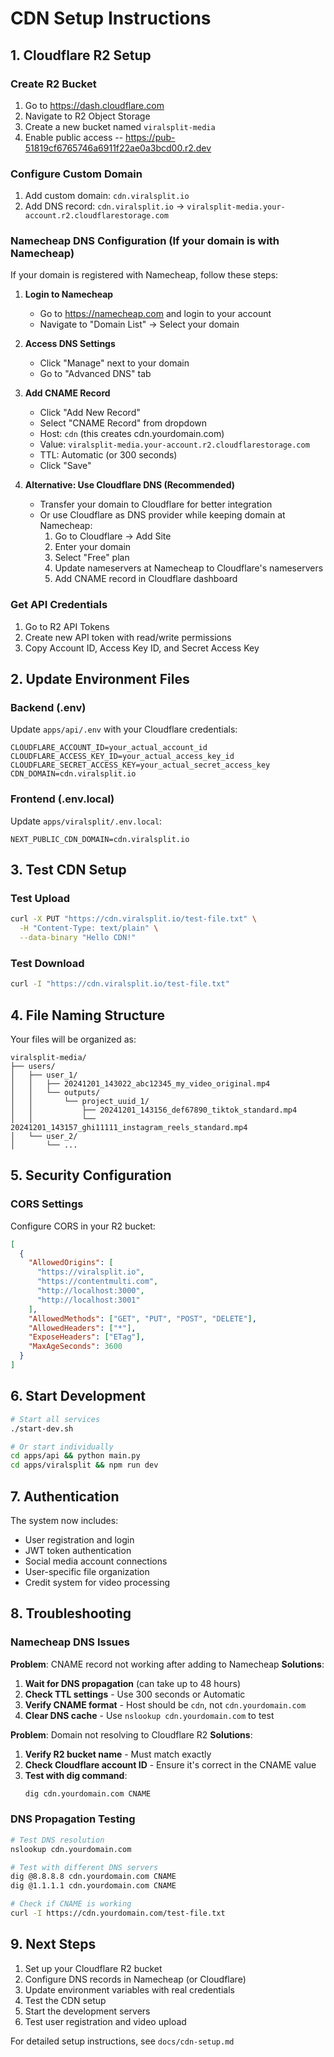 # CDN Setup Instructions

## 1. Cloudflare R2 Setup

### Create R2 Bucket
1. Go to https://dash.cloudflare.com
2. Navigate to R2 Object Storage
3. Create a new bucket named `viralsplit-media`
4. Enable public access
-- https://pub-51819cf6765746a6911f22ae0a3bcd00.r2.dev
### Configure Custom Domain
1. Add custom domain: `cdn.viralsplit.io`
2. Add DNS record: `cdn.viralsplit.io` → `viralsplit-media.your-account.r2.cloudflarestorage.com`

### Namecheap DNS Configuration (If your domain is with Namecheap)
If your domain is registered with Namecheap, follow these steps:

1. **Login to Namecheap**
   - Go to https://namecheap.com and login to your account
   - Navigate to "Domain List" → Select your domain

2. **Access DNS Settings**
   - Click "Manage" next to your domain
   - Go to "Advanced DNS" tab

3. **Add CNAME Record**
   - Click "Add New Record"
   - Select "CNAME Record" from dropdown
   - Host: `cdn` (this creates cdn.yourdomain.com)
   - Value: `viralsplit-media.your-account.r2.cloudflarestorage.com`
   - TTL: Automatic (or 300 seconds)
   - Click "Save"

4. **Alternative: Use Cloudflare DNS (Recommended)**
   - Transfer your domain to Cloudflare for better integration
   - Or use Cloudflare as DNS provider while keeping domain at Namecheap:
     1. Go to Cloudflare → Add Site
     2. Enter your domain
     3. Select "Free" plan
     4. Update nameservers at Namecheap to Cloudflare's nameservers
     5. Add CNAME record in Cloudflare dashboard

### Get API Credentials
1. Go to R2 API Tokens
2. Create new API token with read/write permissions
3. Copy Account ID, Access Key ID, and Secret Access Key

## 2. Update Environment Files

### Backend (.env)
Update `apps/api/.env` with your Cloudflare credentials:
```
CLOUDFLARE_ACCOUNT_ID=your_actual_account_id
CLOUDFLARE_ACCESS_KEY_ID=your_actual_access_key_id
CLOUDFLARE_SECRET_ACCESS_KEY=your_actual_secret_access_key
CDN_DOMAIN=cdn.viralsplit.io
```

### Frontend (.env.local)
Update `apps/viralsplit/.env.local`:
```
NEXT_PUBLIC_CDN_DOMAIN=cdn.viralsplit.io
```

## 3. Test CDN Setup

### Test Upload
```bash
curl -X PUT "https://cdn.viralsplit.io/test-file.txt" \
  -H "Content-Type: text/plain" \
  --data-binary "Hello CDN!"
```

### Test Download
```bash
curl -I "https://cdn.viralsplit.io/test-file.txt"
```

## 4. File Naming Structure

Your files will be organized as:
```
viralsplit-media/
├── users/
│   ├── user_1/
│   │   ├── 20241201_143022_abc12345_my_video_original.mp4
│   │   └── outputs/
│   │       └── project_uuid_1/
│   │           ├── 20241201_143156_def67890_tiktok_standard.mp4
│   │           └── 20241201_143157_ghi11111_instagram_reels_standard.mp4
│   └── user_2/
│       └── ...
```

## 5. Security Configuration

### CORS Settings
Configure CORS in your R2 bucket:
```json
[
  {
    "AllowedOrigins": [
      "https://viralsplit.io",
      "https://contentmulti.com",
      "http://localhost:3000",
      "http://localhost:3001"
    ],
    "AllowedMethods": ["GET", "PUT", "POST", "DELETE"],
    "AllowedHeaders": ["*"],
    "ExposeHeaders": ["ETag"],
    "MaxAgeSeconds": 3600
  }
]
```

## 6. Start Development

```bash
# Start all services
./start-dev.sh

# Or start individually
cd apps/api && python main.py
cd apps/viralsplit && npm run dev
```

## 7. Authentication

The system now includes:
- User registration and login
- JWT token authentication
- Social media account connections
- User-specific file organization
- Credit system for video processing

## 8. Troubleshooting

### Namecheap DNS Issues

**Problem**: CNAME record not working after adding to Namecheap
**Solutions**:
1. **Wait for DNS propagation** (can take up to 48 hours)
2. **Check TTL settings** - Use 300 seconds or Automatic
3. **Verify CNAME format** - Host should be `cdn`, not `cdn.yourdomain.com`
4. **Clear DNS cache** - Use `nslookup cdn.yourdomain.com` to test

**Problem**: Domain not resolving to Cloudflare R2
**Solutions**:
1. **Verify R2 bucket name** - Must match exactly
2. **Check Cloudflare account ID** - Ensure it's correct in the CNAME value
3. **Test with dig command**:
   ```bash
   dig cdn.yourdomain.com CNAME
   ```

### DNS Propagation Testing
```bash
# Test DNS resolution
nslookup cdn.yourdomain.com

# Test with different DNS servers
dig @8.8.8.8 cdn.yourdomain.com CNAME
dig @1.1.1.1 cdn.yourdomain.com CNAME

# Check if CNAME is working
curl -I https://cdn.yourdomain.com/test-file.txt
```

## 9. Next Steps

1. Set up your Cloudflare R2 bucket
2. Configure DNS records in Namecheap (or Cloudflare)
3. Update environment variables with real credentials
4. Test the CDN setup
5. Start the development servers
6. Test user registration and video upload

For detailed setup instructions, see `docs/cdn-setup.md`
